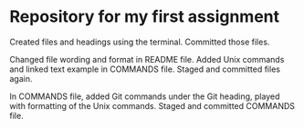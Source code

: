 # Repository for my first assignment

Created files and headings using the terminal. Committed those files. 

Changed file wording and format in README file. Added Unix commands and linked text example in COMMANDS file. Staged and committed files again. 

In COMMANDS file, added Git commands under the Git heading, played with formatting of the Unix commands. Staged and committed COMMANDS file. 

